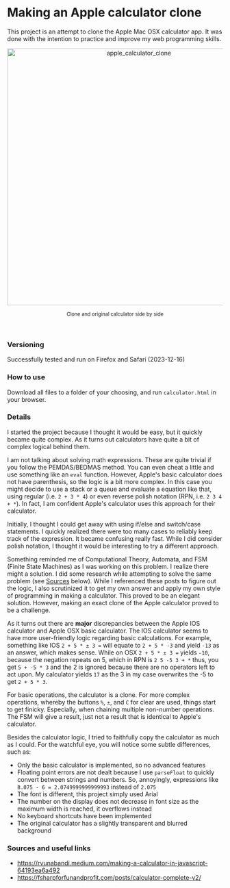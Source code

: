 # Making an Apple calculator clone

This project is an attempt to clone the Apple Mac OSX calculator app. It was done with the intention to practice and improve my web programming skills. 

<div align="center">
    <img width="600" alt="apple_calculator_clone" src="https://github.com/pxv8780/apple-calculator-clone/assets/22942635/014c693b-87d9-4dc5-835c-caf5a878cbc1">
    <p><sup>Clone and original calculator side by side</sup></p>
    <br>
</div>

### Versioning

Successfully tested and run on Firefox and Safari (2023-12-16)

### How to use
Download all files to a folder of your choosing, and run `calculator.html` in your browser.

### Details
I started the project because I thought it would be easy, but it quickly became quite complex. As it turns out calculators have quite a bit of complex logical behind them.

I am not talking about solving math expressions. These are quite trivial if you follow the PEMDAS/BEDMAS method. You can even cheat a little and use something like an `eval` function. However, Apple's basic calculator does not have parenthesis, so the logic is a bit more complex. In this case you might decide to use a stack or a queue and evaluate a equation like that, using regular (i.e. `2 + 3 * 4`) or even reverse polish notation (RPN, i.e. `2 3 4 + *`). In fact, I am confident Apple's calculator uses this approach for their calculator.

Initially, I thought I could get away with using if/else and switch/case statements. I quickly realized there were too many cases to reliably keep track of the expression. It became confusing really fast. While I did consider polish notation, I thought it would be interesting to try a different approach.

Something reminded me of Computational Theory, Automata, and FSM (Finite State Machines) as I was working on this problem. I realize there might a solution. I did some research while attempting to solve the same problem (see [Sources](#Sources) below). While I referenced these posts to figure out the logic, I also scrutinized it to get my own answer and apply my own style of programming in making a calculator. This proved to be an elegant solution. However, making an exact clone of the Apple calculator proved to be a challenge.

As it turns out there are **major** discrepancies between the Apple IOS calculator and Apple OSX basic calculator. The IOS calculator seems to have more user-friendly logic regarding basic calculations. For example, something like IOS `2 + 5 * ± 3 =` will equate to `2 + 5 * -3` and yield `-13` as an answer, which makes sense. While on OSX `2 + 5 * ± 3 =` yields `-10`, because the negation repeats on 5, which in RPN is `2 5 -5 3 + *` thus, you get `5 + -5 * 3` and the 2 is ignored because there are no operators left to act upon. My calculator yields `17` as the 3 in my case overwrites the -5 to get `2 + 5 * 3`.

For basic operations, the calculator is a clone. For more complex operations, whereby the buttons `%`, `±`, and `C` for clear are used, things start to get finicky. Especially, when chaining multiple non-number operations. The FSM will give a result, just not a result that is identical to Apple's calculator.

Besides the calculator logic, I tried to faithfully copy the calculator as much as I could. For the watchful eye, you will notice some subtle differences, such as:

- Only the basic calculator is implemented, so no advanced features
- Floating point errors are not dealt because I use `parseFloat` to quickly convert between strings and numbers. So, annoyingly, expressions like `8.075 - 6 = 2.0749999999999993` instead of `2.075`
- The font is different, this project simply used Arial
- The number on the display does not decrease in font size as the maximum width is reached, it overflows instead
- No keyboard shortcuts have been implemented
- The original calculator has a slightly transparent and blurred background

### Sources and useful links

- https://rvunabandi.medium.com/making-a-calculator-in-javascript-64193ea6a492
- https://fsharpforfunandprofit.com/posts/calculator-complete-v2/
